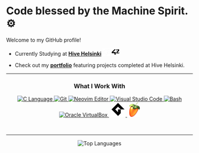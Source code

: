 #  Code blessed by the Machine Spirit. ⚙

Welcome to my GitHub profile!

- Currently Studying at [**Hive Helsinki**](https://www.hive.fi/en) 
  <img src="https://raw.githubusercontent.com/usvapel/usvapel/main/assets/icons/42white.png#gh-dark-mode-only" alt="42" width="20" height="20"/>
  <img src="https://raw.githubusercontent.com/usvapel/usvapel/main/assets/icons/42black.png#gh-light-mode-only" alt="42" width="20" height="20"/>
  
- Check out my [**portfolio**](https://github.com/usvapel/Hive_Helsinki_Projects) featuring projects completed at Hive Helsinki.

---

<div align="center">
  
  ### What I Work With
  
</div>

<p align="center">
  <a href="https://en.wikipedia.org/wiki/C_(programming_language)">
    <picture>
      <source media="(prefers-color-scheme: dark)" srcset="https://cdn.jsdelivr.net/gh/devicons/devicon@latest/icons/c/c-original.svg">
      <source media="(prefers-color-scheme: light)" srcset="https://cdn.jsdelivr.net/gh/devicons/devicon@latest/icons/c/c-original.svg">
      <img src="https://cdn.jsdelivr.net/gh/devicons/devicon@latest/icons/c/c-original.svg" alt="C Language" width="40" height="40" title="C Language"/>
    </picture>
  </a>
  <a href="https://git-scm.com/">
    <picture>
      <source media="(prefers-color-scheme: dark)" srcset="https://cdn.jsdelivr.net/gh/devicons/devicon@latest/icons/git/git-original.svg">
      <source media="(prefers-color-scheme: light)" srcset="https://cdn.jsdelivr.net/gh/devicons/devicon@latest/icons/git/git-original.svg">
      <img src="https://cdn.jsdelivr.net/gh/devicons/devicon@latest/icons/git/git-original.svg" alt="Git" width="40" height="40" title="Git"/>
    </picture>
  </a>
  <a href="https://neovim.io/">
    <picture>
      <source media="(prefers-color-scheme: dark)" srcset="https://cdn.jsdelivr.net/gh/devicons/devicon@latest/icons/neovim/neovim-original.svg">
      <source media="(prefers-color-scheme: light)" srcset="https://cdn.jsdelivr.net/gh/devicons/devicon@latest/icons/neovim/neovim-original.svg">
      <img src="https://cdn.jsdelivr.net/gh/devicons/devicon@latest/icons/neovim/neovim-original.svg" alt="Neovim Editor" width="40" height="40" title="Neovim Editor"/>
    </picture>
  </a>
  <a href="https://code.visualstudio.com/">
    <picture>
      <source media="(prefers-color-scheme: dark)" srcset="https://cdn.jsdelivr.net/gh/devicons/devicon@latest/icons/vscode/vscode-original.svg">
      <source media="(prefers-color-scheme: light)" srcset="https://cdn.jsdelivr.net/gh/devicons/devicon@latest/icons/vscode/vscode-original.svg">
      <img src="https://cdn.jsdelivr.net/gh/devicons/devicon@latest/icons/vscode/vscode-original.svg" alt="Visual Studio Code" width="40" height="40" title="Visual Studio Code"/>
    </picture>
  </a>
  <a href="https://www.gnu.org/software/bash/">
    <picture>
      <source media="(prefers-color-scheme: dark)" srcset="https://cdn.jsdelivr.net/gh/devicons/devicon@latest/icons/bash/bash-original.svg">
      <source media="(prefers-color-scheme: light)" srcset="https://cdn.jsdelivr.net/gh/devicons/devicon@latest/icons/bash/bash-original.svg">
      <img src="https://cdn.jsdelivr.net/gh/devicons/devicon@latest/icons/bash/bash-original.svg" alt="Bash" width="40" height="40" title="Bash"/>
    </picture>
  </a>
  <a href="https://www.virtualbox.org/">
    <picture>
      <source media="(prefers-color-scheme: dark)" srcset="https://upload.wikimedia.org/wikipedia/commons/f/ff/VirtualBox_2024_Logo.svg">
      <source media="(prefers-color-scheme: light)" srcset="https://upload.wikimedia.org/wikipedia/commons/f/ff/VirtualBox_2024_Logo.svg">
      <img src="https://upload.wikimedia.org/wikipedia/commons/f/ff/VirtualBox_2024_Logo.svg" alt="Oracle VirtualBox" width="40" height="40" title="Oracle VirtualBox"/>
    </picture>
  </a>
  <img src="https://via.placeholder.com/10x40/00000000/00000000" width="1" height="40"/>
  <a href="https://gamemaker.io/en">
    <picture>
      <source media="(prefers-color-scheme: dark)" srcset="https://cdn.brandfetch.io/idLXVOChpM/w/180/h/180/theme/light/logo.png?c=1dxbfHSJFAPEGdCLU4o5B">
      <source media="(prefers-color-scheme: light)" srcset="https://raw.githubusercontent.com/usvapel/usvapel/main/assets/icons/gamemakerblack.svg">
      <img src="https://raw.githubusercontent.com/usvapel/usvapel/main/assets/icons/gamemakerblack.svg" alt="Gamemaker Studio 2" width="40" height="40" title="Gamemaker Studio 2">
    </picture>
  </a>
  <img src="https://via.placeholder.com/10x40/00000000/00000000" width="1" height="40"/>
  <a href="https://www.image-line.com/fl-studio/">
    <picture>
      <source media="(prefers-color-scheme: dark)" srcset="https://raw.githubusercontent.com/usvapel/usvapel/main/assets/icons/flstudio.png">
      <source media="(prefers-color-scheme: light)" srcset="https://raw.githubusercontent.com/usvapel/usvapel/main/assets/icons/flstudio.png">
      <img src="https://raw.githubusercontent.com/usvapel/usvapel/main/assets/icons/flstudio.png" alt="FL studio" width="30" height="40" title="FL Studio"/>
    </picture>
  </a>
</p>

&nbsp;

---

<!--## Projects

A selection of academic projects focused on C programming, system development, and low-level computing.

### Project Portfolio

| Project | Description | Technologies | Grade |
|--------|-------------|--------------|:-----:|
| [**libft**](https://github.com/usvapel/libft) | Custom standard library in C, implementing memory manipulation, string operations, and utility functions. | C, libc | ![125](https://img.shields.io/badge/125-1?style=plastic)  |
| [**printf**](https://github.com/usvapel/printf) | Recreation of the `printf` function, handling formatted output and variadic arguments. | C, Variadic Functions | ![100](https://img.shields.io/badge/100-1?style=plastic) |
| [**get_next_line**](https://github.com/usvapel/get_next_line) | Line-by-line file reader using buffered input and static memory. | C, File I/O | ![100](https://img.shields.io/badge/100-1?style=plastic) |
| [**Born2BeRoot**](https://github.com/usvapel/born2BeRoot) | System administration project: secure VM setup, user/group policies, and monitoring via UFW and SSH. | Bash, Linux, VirtualBox | ![96](https://img.shields.io/badge/96-1?style=plastic) |
| [**fractol**](https://github.com/usvapel/fract-ol) | Interactive fractal renderer supporting Mandelbrot, Burning Ship and Julia sets with zoom/pan capabilities. | C, MLX42, Graphics Programming | ![125](https://img.shields.io/badge/125-1?style=plastic) |

> **!** &nbsp;&nbsp; *All projects were completed as part of the 42 curriculum. Grades reflect evaluation results.*-->

<div align="center">
  <img src="https://github-readme-stats.vercel.app/api/top-langs/?username=usvapel&layout=compact&theme=radical" alt="Top Languages" />
</div>

<!-- [![trophy](https://github-profile-trophy.vercel.app/?username=usvapel)](https://github.com/ryo-ma/github-profile-trophy) -->
<img src="https://via.placeholder.com/10x40/00000000/00000000" width="1" height="40"/>
